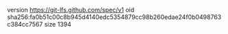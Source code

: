 version https://git-lfs.github.com/spec/v1
oid sha256:fa0b51c00c8b945d4140edc5354879cc98b260edae24f0b0498763c384cc7567
size 1394
